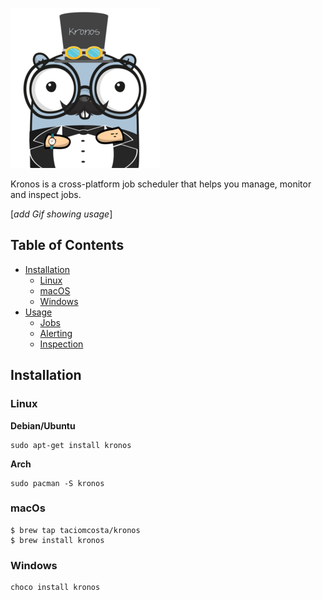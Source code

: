 ![kronos](docs/kronos.png)

Kronos is a cross-platform job scheduler that helps you manage, monitor and inspect jobs.

[_add Gif showing usage_]

## Table of Contents
- [Installation](#Installation)
  - [Linux](#Linux)
  - [macOS](#macOS)
  - [Windows](#Windows)
- [Usage](#Usage)
  - [Jobs](#Jobs)
  - [Alerting](#Alerting)
  - [Inspection](#Inspection)


## Installation
### Linux

**Debian/Ubuntu**
```
sudo apt-get install kronos
```

**Arch**
```
sudo pacman -S kronos
```

### macOs
```
$ brew tap taciomcosta/kronos
$ brew install kronos
```

### Windows
```
choco install kronos
```
